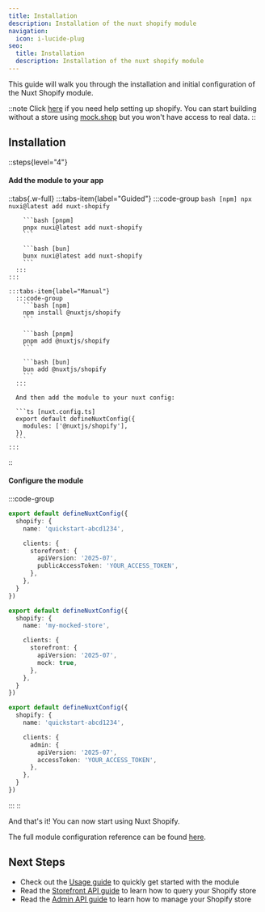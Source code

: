 ```yaml
---
title: Installation
description: Installation of the nuxt shopify module
navigation:
  icon: i-lucide-plug
seo:
  title: Installation
  description: Installation of the nuxt shopify module
---
```


This guide will walk you through the installation and initial configuration of the Nuxt Shopify module.

::note
Click [here](/essentials/setup-shopify) if you need help setting up shopify.
You can start building without a store using [mock.shop](https://mock.shop) but you won't have access to real data.
::

## Installation

::steps{level="4"}

  #### Add the module to your app

  ::tabs{.w-full}
    :::tabs-item{label="Guided"}
      :::code-group
        ```bash [npm]
        npx nuxi@latest add nuxt-shopify
        ```

        ```bash [pnpm]
        pnpx nuxi@latest add nuxt-shopify
        ```

        ```bash [bun]
        bunx nuxi@latest add nuxt-shopify
        ```
      :::
    :::

    :::tabs-item{label="Manual"}
      :::code-group
        ```bash [npm]
        npm install @nuxtjs/shopify
        ```

        ```bash [pnpm]
        pnpm add @nuxtjs/shopify
        ```

        ```bash [bun]
        bun add @nuxtjs/shopify
        ```
      :::

      And then add the module to your nuxt config:

      ```ts [nuxt.config.ts]
      export default defineNuxtConfig({
        modules: ['@nuxtjs/shopify'],
      })
      ```
    :::
  ::

  #### Configure the module

  :::code-group
  ```ts [Storefront API]
  export default defineNuxtConfig({
    shopify: {
      name: 'quickstart-abcd1234',

      clients: {
        storefront: {
          apiVersion: '2025-07',
          publicAccessToken: 'YOUR_ACCESS_TOKEN',
        },
      },
    }
  })
  ```

  ```ts [Mock Storefront API]
  export default defineNuxtConfig({
    shopify: {
      name: 'my-mocked-store',

      clients: {
        storefront: {
          apiVersion: '2025-07',
          mock: true,
        },
      },
    }
  })
  ```

  ```ts [Admin API]
  export default defineNuxtConfig({
    shopify: {
      name: 'quickstart-abcd1234',

      clients: {
        admin: {
          apiVersion: '2025-07',
          accessToken: 'YOUR_ACCESS_TOKEN',
        },
      },
    }
  })
  ```
  :::
::

And that's it! You can now start using Nuxt Shopify.

The full module configuration reference can be found [here](/essentials/configuration).

## Next Steps

- Check out the [Usage guide](/getting-started/usage) to quickly get started with the module
- Read the [Storefront API guide](/essentials/storefront) to learn how to query your Shopify store
- Read the [Admin API guide](/essentials/admin) to learn how to manage your Shopify store
